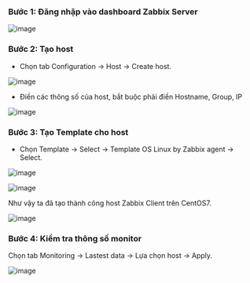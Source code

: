 ### Bước 1: Đăng nhập vào dashboard Zabbix Server

![image](https://user-images.githubusercontent.com/111716161/194249561-1c09a671-9d53-4658-b772-e9051b6d3da5.png)

### Bước 2: Tạo host

- Chọn tab Configuration -> Host -> Create host.

![image](https://user-images.githubusercontent.com/111716161/194245489-b8d61a63-ca19-41f5-bd22-240f72d035db.png)

- Điền các thông số của host, bắt buộc phải điền Hostname, Group, IP

![image](https://user-images.githubusercontent.com/111716161/194245685-248c8f47-33b7-4f92-8b79-ea4d566bef32.png)

### Bước 3: Tạo Template cho host

- Chọn Template -> Select -> Template OS Linux by Zabbix agent -> Select.

![image](https://user-images.githubusercontent.com/111716161/194245799-1a5ff192-a47c-48ad-9739-9df519cd3dc0.png)

![image](https://user-images.githubusercontent.com/111716161/194245954-2d362409-5775-4a25-b78c-b2b509e36c1c.png)

Như vậy ta đã tạo thành công host Zabbix Client trên CentOS7.

![image](https://user-images.githubusercontent.com/111716161/194245113-69b0b9da-c93a-41ae-b500-f3f0dc6357e6.png)

### Bước 4: Kiểm tra thông số monitor

Chọn tab Monitoring -> Lastest data -> Lựa chọn host -> Apply.

![image](https://user-images.githubusercontent.com/111716161/194249289-2e55af3b-3db0-433e-a7e1-1db36857da39.png)


